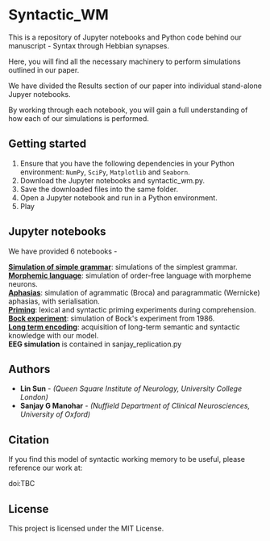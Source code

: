 # Syntactic_WM
This is a repository of Jupyter notebooks and Python code behind our manuscript - Syntax through Hebbian synapses.

Here, you will find all the necessary machinery to perform simulations outlined in our paper.

We have divided the Results section of our paper into individual stand-alone Jupyer notebooks.

By working through each notebook, you will gain a full understanding of how each of our simulations is performed.

## Getting started

1. Ensure that you have the following dependencies in your Python environment: `NumPy`, `SciPy`, `Matplotlib` and `Seaborn`. <br>
2. Download the Jupyter notebooks and syntactic_wm.py. <br>
3. Save the downloaded files into the same folder. <br>
4. Open a Jupyter notebook and run in a Python environment. <br>
5. Play

## Jupyter notebooks

We have provided 6 notebooks - 

**[Simulation of simple grammar](https://github.com/linsun2020/Syntactic_WM/blob/main/Simulation%20of%20simple%20grammar.ipynb)**: simulations of the simplest grammar. <br>
**[Morphemic language](https://github.com/linsun2020/Syntactic_WM/blob/main/Morphemic%20language.ipynb)**: simulation of order-free language with morpheme neurons. <br>
**[Aphasias](https://github.com/linsun2020/Syntactic_WM/blob/main/Aphasias.ipynb)**: simulation of agrammatic (Broca) and paragrammatic (Wernicke) aphasias, with serialisation. <br>
**[Priming](https://github.com/linsun2020/Syntactic_WM/blob/main/Priming.ipynb)**: lexical and syntactic priming experiments during comprehension. <br>
**[Bock experiment](https://github.com/linsun2020/Syntactic_WM/blob/main/Bock%20experiment.ipynb)**: simulation of Bock's experiment from 1986. <br>
**[Long term encoding](https://github.com/linsun2020/Syntactic_WM/blob/main/Long%20term%20encoding.ipynb)**: acquisition of long-term semantic and syntactic knowledge with our model. <br>
**EEG simulation** is contained in sanjay_replication.py

## Authors

* **Lin Sun** - *(Queen Square Institute of Neurology, University College London)*
* **Sanjay G Manohar** - *(Nuffield Department of Clinical Neurosciences, University of Oxford)*

## Citation
If you find this model of syntactic working memory to be useful, please reference our work at:

doi:TBC

## License

This project is licensed under the MIT License.
